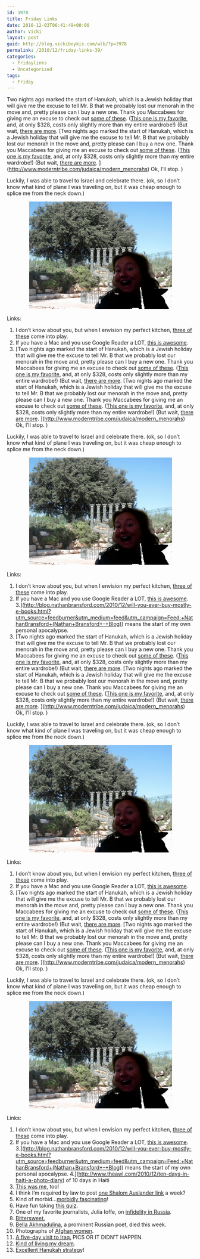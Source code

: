 ```yaml
---
id: 3978
title: Friday Links
date: 2010-12-03T06:41:49+00:00
author: Vicki
layout: post
guid: http://blog.vickiboykis.com/wlb/?p=3978
permalink: /2010/12/friday-links-39/
categories:
  - fridaylinks
  - Uncategorized
tags:
  - Friday
---
```

Two nights ago marked the start of Hanukah, which is a Jewish holiday that will give me the excuse to tell Mr. B that we probably lost our menorah in the move and, pretty please can I buy a new one. Thank you Maccabees for giving me an excuse to check out [some of these](http://design-milk.com/modern-menorahs/). ([This one is my favorite](http://www.allmodern.com/Moooi-MOABM7-B-MOI1064.html?SSAID=276135&refid=SS276135), and, at only $328, costs only slightly more than my entire wardrobe!) (But wait, [there are more](http://ifitshipitshere.blogspot.com/2009/11/201-beautiful-modern-menorahs-for-2009.html). [Two nights ago marked the start of Hanukah, which is a Jewish holiday that will give me the excuse to tell Mr. B that we probably lost our menorah in the move and, pretty please can I buy a new one. Thank you Maccabees for giving me an excuse to check out [some of these](http://design-milk.com/modern-menorahs/). ([This one is my favorite](http://www.allmodern.com/Moooi-MOABM7-B-MOI1064.html?SSAID=276135&refid=SS276135), and, at only $328, costs only slightly more than my entire wardrobe!) (But wait, [there are more](http://ifitshipitshere.blogspot.com/2009/11/201-beautiful-modern-menorahs-for-2009.html). ](http://www.moderntribe.com/judaica/modern_menorahs) Ok, I&#8217;ll stop. )

Luckily, I was able to travel to Israel and celebrate there. (ok, so I don&#8217;t know what kind of plane I was traveling on, but it was cheap enough to splice me from the neck down.)

<p style="text-align: center;">
  <a href="https://raw.githubusercontent.com/veekaybee/wlb/gh-pages/assets/images/2010/12/Photo-on-2010-12-03-at-06.23.jpg"><img class="aligncenter size-full wp-image-3979" title="Photo on 2010-12-03 at 06.23" src="https://raw.githubusercontent.com/veekaybee/wlb/gh-pages/assets/images/2010/12/Photo-on-2010-12-03-at-06.23.jpg" alt="" width="384" height="288" /></a>
</p>

<p style="text-align: left;">
  Links:
</p>

  1. I don&#8217;t know about you, but when I envision my perfect kitchen, [three of these](http://design-milk.com/swissarmius-kitchen-tools-holder/) come into play.
  2. If you have a Mac and you use Google Reader a LOT, [this is awesome](http://smokingapples.com/software/reviews/reeder-mac/).
  3. [Two nights ago marked the start of Hanukah, which is a Jewish holiday that will give me the excuse to tell Mr. B that we probably lost our menorah in the move and, pretty please can I buy a new one. Thank you Maccabees for giving me an excuse to check out [some of these](http://design-milk.com/modern-menorahs/). ([This one is my favorite](http://www.allmodern.com/Moooi-MOABM7-B-MOI1064.html?SSAID=276135&refid=SS276135), and, at only $328, costs only slightly more than my entire wardrobe!) (But wait, [there are more](http://ifitshipitshere.blogspot.com/2009/11/201-beautiful-modern-menorahs-for-2009.html). [Two nights ago marked the start of Hanukah, which is a Jewish holiday that will give me the excuse to tell Mr. B that we probably lost our menorah in the move and, pretty please can I buy a new one. Thank you Maccabees for giving me an excuse to check out [some of these](http://design-milk.com/modern-menorahs/). ([This one is my favorite](http://www.allmodern.com/Moooi-MOABM7-B-MOI1064.html?SSAID=276135&refid=SS276135), and, at only $328, costs only slightly more than my entire wardrobe!) (But wait, [there are more](http://ifitshipitshere.blogspot.com/2009/11/201-beautiful-modern-menorahs-for-2009.html). ](http://www.moderntribe.com/judaica/modern_menorahs) Ok, I&#8217;ll stop. )

Luckily, I was able to travel to Israel and celebrate there. (ok, so I don&#8217;t know what kind of plane I was traveling on, but it was cheap enough to splice me from the neck down.)

<p style="text-align: center;">
  <a href="https://raw.githubusercontent.com/veekaybee/wlb/gh-pages/assets/images/2010/12/Photo-on-2010-12-03-at-06.23.jpg"><img class="aligncenter size-full wp-image-3979" title="Photo on 2010-12-03 at 06.23" src="https://raw.githubusercontent.com/veekaybee/wlb/gh-pages/assets/images/2010/12/Photo-on-2010-12-03-at-06.23.jpg" alt="" width="384" height="288" /></a>
</p>

<p style="text-align: left;">
  Links:
</p>

  1. I don&#8217;t know about you, but when I envision my perfect kitchen, [three of these](http://design-milk.com/swissarmius-kitchen-tools-holder/) come into play.
  2. If you have a Mac and you use Google Reader a LOT, [this is awesome](http://smokingapples.com/software/reviews/reeder-mac/).
  3.](http://blog.nathanbransford.com/2010/12/will-you-ever-buy-mostly-e-books.html?utm_source=feedburner&utm_medium=feed&utm_campaign=Feed:+NathanBransford+(Nathan+Bransford+-+Blog)) means the start of my own personal apocalypse.
  4. [Two nights ago marked the start of Hanukah, which is a Jewish holiday that will give me the excuse to tell Mr. B that we probably lost our menorah in the move and, pretty please can I buy a new one. Thank you Maccabees for giving me an excuse to check out [some of these](http://design-milk.com/modern-menorahs/). ([This one is my favorite](http://www.allmodern.com/Moooi-MOABM7-B-MOI1064.html?SSAID=276135&refid=SS276135), and, at only $328, costs only slightly more than my entire wardrobe!) (But wait, [there are more](http://ifitshipitshere.blogspot.com/2009/11/201-beautiful-modern-menorahs-for-2009.html). [Two nights ago marked the start of Hanukah, which is a Jewish holiday that will give me the excuse to tell Mr. B that we probably lost our menorah in the move and, pretty please can I buy a new one. Thank you Maccabees for giving me an excuse to check out [some of these](http://design-milk.com/modern-menorahs/). ([This one is my favorite](http://www.allmodern.com/Moooi-MOABM7-B-MOI1064.html?SSAID=276135&refid=SS276135), and, at only $328, costs only slightly more than my entire wardrobe!) (But wait, [there are more](http://ifitshipitshere.blogspot.com/2009/11/201-beautiful-modern-menorahs-for-2009.html). ](http://www.moderntribe.com/judaica/modern_menorahs) Ok, I&#8217;ll stop. )

Luckily, I was able to travel to Israel and celebrate there. (ok, so I don&#8217;t know what kind of plane I was traveling on, but it was cheap enough to splice me from the neck down.)

<p style="text-align: center;">
  <a href="https://raw.githubusercontent.com/veekaybee/wlb/gh-pages/assets/images/2010/12/Photo-on-2010-12-03-at-06.23.jpg"><img class="aligncenter size-full wp-image-3979" title="Photo on 2010-12-03 at 06.23" src="https://raw.githubusercontent.com/veekaybee/wlb/gh-pages/assets/images/2010/12/Photo-on-2010-12-03-at-06.23.jpg" alt="" width="384" height="288" /></a>
</p>

<p style="text-align: left;">
  Links:
</p>

  1. I don&#8217;t know about you, but when I envision my perfect kitchen, [three of these](http://design-milk.com/swissarmius-kitchen-tools-holder/) come into play.
  2. If you have a Mac and you use Google Reader a LOT, [this is awesome](http://smokingapples.com/software/reviews/reeder-mac/).
  3. [Two nights ago marked the start of Hanukah, which is a Jewish holiday that will give me the excuse to tell Mr. B that we probably lost our menorah in the move and, pretty please can I buy a new one. Thank you Maccabees for giving me an excuse to check out [some of these](http://design-milk.com/modern-menorahs/). ([This one is my favorite](http://www.allmodern.com/Moooi-MOABM7-B-MOI1064.html?SSAID=276135&refid=SS276135), and, at only $328, costs only slightly more than my entire wardrobe!) (But wait, [there are more](http://ifitshipitshere.blogspot.com/2009/11/201-beautiful-modern-menorahs-for-2009.html). [Two nights ago marked the start of Hanukah, which is a Jewish holiday that will give me the excuse to tell Mr. B that we probably lost our menorah in the move and, pretty please can I buy a new one. Thank you Maccabees for giving me an excuse to check out [some of these](http://design-milk.com/modern-menorahs/). ([This one is my favorite](http://www.allmodern.com/Moooi-MOABM7-B-MOI1064.html?SSAID=276135&refid=SS276135), and, at only $328, costs only slightly more than my entire wardrobe!) (But wait, [there are more](http://ifitshipitshere.blogspot.com/2009/11/201-beautiful-modern-menorahs-for-2009.html). ](http://www.moderntribe.com/judaica/modern_menorahs) Ok, I&#8217;ll stop. )

Luckily, I was able to travel to Israel and celebrate there. (ok, so I don&#8217;t know what kind of plane I was traveling on, but it was cheap enough to splice me from the neck down.)

<p style="text-align: center;">
  <a href="https://raw.githubusercontent.com/veekaybee/wlb/gh-pages/assets/images/2010/12/Photo-on-2010-12-03-at-06.23.jpg"><img class="aligncenter size-full wp-image-3979" title="Photo on 2010-12-03 at 06.23" src="https://raw.githubusercontent.com/veekaybee/wlb/gh-pages/assets/images/2010/12/Photo-on-2010-12-03-at-06.23.jpg" alt="" width="384" height="288" /></a>
</p>

<p style="text-align: left;">
  Links:
</p>

  1. I don&#8217;t know about you, but when I envision my perfect kitchen, [three of these](http://design-milk.com/swissarmius-kitchen-tools-holder/) come into play.
  2. If you have a Mac and you use Google Reader a LOT, [this is awesome](http://smokingapples.com/software/reviews/reeder-mac/).
  3.](http://blog.nathanbransford.com/2010/12/will-you-ever-buy-mostly-e-books.html?utm_source=feedburner&utm_medium=feed&utm_campaign=Feed:+NathanBransford+(Nathan+Bransford+-+Blog)) means the start of my own personal apocalypse.
  4.](http://www.theawl.com/2010/12/ten-days-in-haiti-a-photo-diary) of 10 days in Haiti
  5. [This was me](http://andfaraway.net/blog/2010/12/02/its-a-matter-of-interestingness/), too!
  6. I think I&#8217;m required by law to post [one Shalom Auslander link](http://www.tabletmag.com/life-and-religion/51915/croak-and-dagger/) a week?
  7. Kind of morbid&#8230;[morbidly fascinating](http://www.huffingtonpost.com/2010/11/15/the-moment-i-knew_n_776063.html#s168258)!
  8. Have fun taking [this quiz](http://www.empireonline.com/features/posterletters/).
  9. One of my favorite journalists, Julia Ioffe, on [infidelity in Russia](http://www.slate.com/id/2276071/?from=rss).
 10. [Bittersweet.](http://theperlmanupdate.blogspot.com/2010/11/with-this-job-we-say-good-bye.html)
 11. [Bella Akhmadulina](http://www.languagehat.com/archives/004067.php), a prominent Russian poet, died this week.
 12. Photographs of [Afghan women](http://thehairpin.com/2010/11/photographs-of-afghan-women/).
 13. [A five-day visit to Iraq.](http://www.slate.com/id/2274797/) PICS OR IT DIDN&#8217;T HAPPEN.
 14. [Kind of living my dream](http://gubbiofarabia.tumblr.com/post/1710196716/oh-you-know-just-your-normal-sunday-morning).
 15. [Excellent Hanukah strateg](http://bernthis.com/wordpress/?p=3949)y!